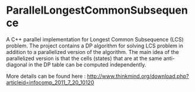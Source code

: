 # ParallelLongestCommonSubsequence
A C++ parallel implementation for Longest Common Subsequence (LCS) problem.
The project contains a DP algorithm for solving LCS problem in addition to a parallelized version of the algorithm.
The main idea of the parallelized version is that the cells (states) that are at the same anti-diagonal in the DP table can be computed independently.

More details can be found here :
http://www.thinkmind.org/download.php?articleid=infocomp_2011_7_20_10120

